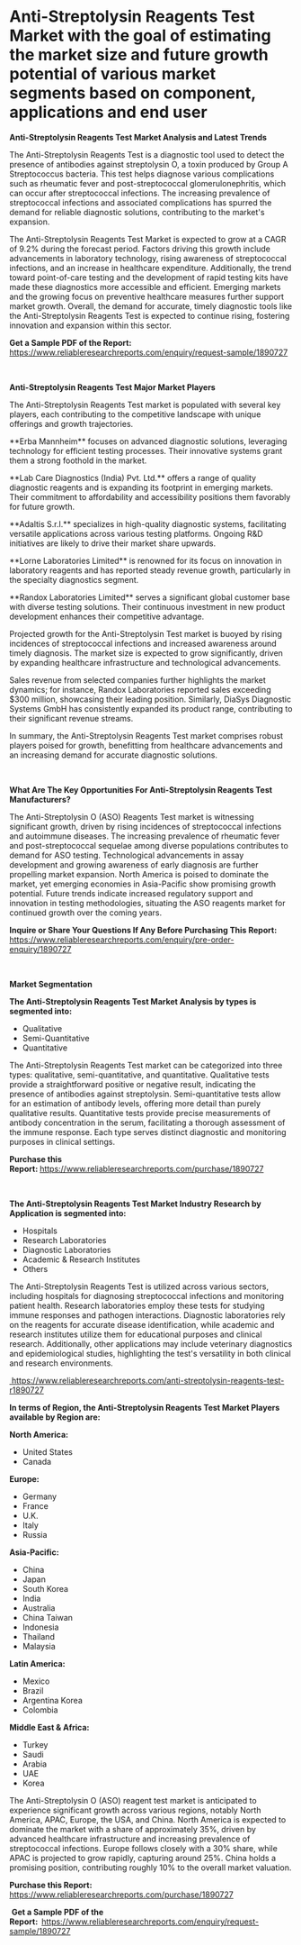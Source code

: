 <p><h1>Anti-Streptolysin Reagents Test Market with the goal of estimating the market size and future growth potential of various market segments based on component, applications and end user</h1></p><p><strong>Anti-Streptolysin Reagents Test Market Analysis and Latest Trends</strong></p>
<p><p>The Anti-Streptolysin Reagents Test is a diagnostic tool used to detect the presence of antibodies against streptolysin O, a toxin produced by Group A Streptococcus bacteria. This test helps diagnose various complications such as rheumatic fever and post-streptococcal glomerulonephritis, which can occur after streptococcal infections. The increasing prevalence of streptococcal infections and associated complications has spurred the demand for reliable diagnostic solutions, contributing to the market's expansion.</p><p>The Anti-Streptolysin Reagents Test Market is expected to grow at a CAGR of 9.2% during the forecast period. Factors driving this growth include advancements in laboratory technology, rising awareness of streptococcal infections, and an increase in healthcare expenditure. Additionally, the trend toward point-of-care testing and the development of rapid testing kits have made these diagnostics more accessible and efficient. Emerging markets and the growing focus on preventive healthcare measures further support market growth. Overall, the demand for accurate, timely diagnostic tools like the Anti-Streptolysin Reagents Test is expected to continue rising, fostering innovation and expansion within this sector.</p></p>
<p><strong>Get a Sample PDF of the Report:&nbsp;</strong> <a href="https://www.reliableresearchreports.com/enquiry/request-sample/1890727?utm_campaign=3086&utm_medium=2&utm_source=Github&utm_content=ia&utm_term=13042025&utm_id=anti-streptolysin-reagents-test">https://www.reliableresearchreports.com/enquiry/request-sample/1890727</a></p>
<p>&nbsp;</p>
<p><strong>Anti-Streptolysin Reagents Test Major Market Players</strong></p>
<p><p>The Anti-Streptolysin Reagents Test market is populated with several key players, each contributing to the competitive landscape with unique offerings and growth trajectories. </p><p>**Erba Mannheim** focuses on advanced diagnostic solutions, leveraging technology for efficient testing processes. Their innovative systems grant them a strong foothold in the market. </p><p>**Lab Care Diagnostics (India) Pvt. Ltd.** offers a range of quality diagnostic reagents and is expanding its footprint in emerging markets. Their commitment to affordability and accessibility positions them favorably for future growth.</p><p>**Adaltis S.r.l.** specializes in high-quality diagnostic systems, facilitating versatile applications across various testing platforms. Ongoing R&D initiatives are likely to drive their market share upwards.</p><p>**Lorne Laboratories Limited** is renowned for its focus on innovation in laboratory reagents and has reported steady revenue growth, particularly in the specialty diagnostics segment.</p><p>**Randox Laboratories Limited** serves a significant global customer base with diverse testing solutions. Their continuous investment in new product development enhances their competitive advantage.</p><p>Projected growth for the Anti-Streptolysin Test market is buoyed by rising incidences of streptococcal infections and increased awareness around timely diagnosis. The market size is expected to grow significantly, driven by expanding healthcare infrastructure and technological advancements.</p><p>Sales revenue from selected companies further highlights the market dynamics; for instance, Randox Laboratories reported sales exceeding $300 million, showcasing their leading position. Similarly, DiaSys Diagnostic Systems GmbH has consistently expanded its product range, contributing to their significant revenue streams.</p><p>In summary, the Anti-Streptolysin Reagents Test market comprises robust players poised for growth, benefitting from healthcare advancements and an increasing demand for accurate diagnostic solutions.</p></p>
<p>&nbsp;</p>
<p><strong>What Are The Key Opportunities For Anti-Streptolysin Reagents Test Manufacturers?</strong></p>
<p><p>The Anti-Streptolysin O (ASO) Reagents Test market is witnessing significant growth, driven by rising incidences of streptococcal infections and autoimmune diseases. The increasing prevalence of rheumatic fever and post-streptococcal sequelae among diverse populations contributes to demand for ASO testing. Technological advancements in assay development and growing awareness of early diagnosis are further propelling market expansion. North America is poised to dominate the market, yet emerging economies in Asia-Pacific show promising growth potential. Future trends indicate increased regulatory support and innovation in testing methodologies, situating the ASO reagents market for continued growth over the coming years.</p></p>
<p><strong>Inquire or Share Your Questions If Any Before Purchasing This Report:</strong> <a href="https://www.reliableresearchreports.com/enquiry/pre-order-enquiry/1890727?utm_campaign=3086&utm_medium=2&utm_source=Github&utm_content=ia&utm_term=13042025&utm_id=anti-streptolysin-reagents-test">https://www.reliableresearchreports.com/enquiry/pre-order-enquiry/1890727</a></p>
<p>&nbsp;</p>
<p><strong>Market Segmentation</strong></p>
<p><strong>The Anti-Streptolysin Reagents Test Market Analysis by types is segmented into:</strong></p>
<p><ul><li>Qualitative</li><li>Semi-Quantitative</li><li>Quantitative</li></ul></p>
<p><p>The Anti-Streptolysin Reagents Test market can be categorized into three types: qualitative, semi-quantitative, and quantitative. Qualitative tests provide a straightforward positive or negative result, indicating the presence of antibodies against streptolysin. Semi-quantitative tests allow for an estimation of antibody levels, offering more detail than purely qualitative results. Quantitative tests provide precise measurements of antibody concentration in the serum, facilitating a thorough assessment of the immune response. Each type serves distinct diagnostic and monitoring purposes in clinical settings.</p></p>
<p><strong>Purchase this Report:&nbsp;</strong><a href="https://www.reliableresearchreports.com/purchase/1890727?utm_campaign=3086&utm_medium=2&utm_source=Github&utm_content=ia&utm_term=13042025&utm_id=anti-streptolysin-reagents-test">https://www.reliableresearchreports.com/purchase/1890727</a></p>
<p>&nbsp;</p>
<p><strong>The Anti-Streptolysin Reagents Test Market Industry Research by Application is segmented into:</strong></p>
<p><ul><li>Hospitals</li><li>Research Laboratories</li><li>Diagnostic Laboratories</li><li>Academic & Research Institutes</li><li>Others</li></ul></p>
<p><p>The Anti-Streptolysin Reagents Test is utilized across various sectors, including hospitals for diagnosing streptococcal infections and monitoring patient health. Research laboratories employ these tests for studying immune responses and pathogen interactions. Diagnostic laboratories rely on the reagents for accurate disease identification, while academic and research institutes utilize them for educational purposes and clinical research. Additionally, other applications may include veterinary diagnostics and epidemiological studies, highlighting the test's versatility in both clinical and research environments.</p></p>
<p><a href="https://www.reliableresearchreports.com/anti-streptolysin-reagents-test-r1890727?utm_campaign=3086&utm_medium=2&utm_source=Github&utm_content=ia&utm_term=13042025&utm_id=anti-streptolysin-reagents-test">&nbsp;https://www.reliableresearchreports.com/anti-streptolysin-reagents-test-r1890727</a></p>
<p><strong>In terms of Region, the Anti-Streptolysin Reagents Test Market Players available by Region are:</strong></p>
<p>
    <p> <strong> North America: </strong>
        <ul>
            <li>United States</li>
            <li>Canada</li>
        </ul>
        </p> 
    <p> <strong> Europe: </strong>
        <ul>
            <li>Germany</li>
            <li>France</li>
            <li>U.K.</li>
            <li>Italy</li>
            <li>Russia</li>
        </ul>
        </p> 
    <p> <strong> Asia-Pacific: </strong>
        <ul>
            <li>China</li>
            <li>Japan</li>
            <li>South Korea</li>
            <li>India</li>
            <li>Australia</li>
            <li>China Taiwan</li>
            <li>Indonesia</li>
            <li>Thailand</li>
            <li>Malaysia</li>
        </ul>
        </p> 
    <p> <strong> Latin America: </strong>
        <ul>
            <li>Mexico</li>
            <li>Brazil</li>
            <li>Argentina Korea</li>
            <li>Colombia</li>
        </ul>
        </p> 
    <p> <strong> Middle East & Africa: </strong>
        <ul>
            <li>Turkey</li>
            <li>Saudi</li>
            <li>Arabia</li>
            <li>UAE</li>
            <li>Korea</li>
        </ul>
    </p>
    </p>
<p><p>The Anti-Streptolysin O (ASO) reagent test market is anticipated to experience significant growth across various regions, notably North America, APAC, Europe, the USA, and China. North America is expected to dominate the market with a share of approximately 35%, driven by advanced healthcare infrastructure and increasing prevalence of streptococcal infections. Europe follows closely with a 30% share, while APAC is projected to grow rapidly, capturing around 25%. China holds a promising position, contributing roughly 10% to the overall market valuation.</p></p>
<p><strong>Purchase this Report: </strong><a href="https://www.reliableresearchreports.com/purchase/1890727?utm_campaign=3086&utm_medium=2&utm_source=Github&utm_content=ia&utm_term=13042025&utm_id=anti-streptolysin-reagents-test">https://www.reliableresearchreports.com/purchase/1890727</a></p>
<p>&nbsp;<strong>Get a Sample PDF of the Report:&nbsp;&nbsp;</strong><a href="https://www.reliableresearchreports.com/enquiry/request-sample/1890727?utm_campaign=3086&utm_medium=2&utm_source=Github&utm_content=ia&utm_term=13042025&utm_id=anti-streptolysin-reagents-test">https://www.reliableresearchreports.com/enquiry/request-sample/1890727</a></p>
<p><strong></strong></p>
<p><p></p><p></p><p></p></p>